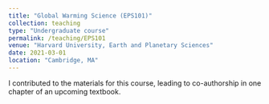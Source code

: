 ```yaml
---
title: "Global Warming Science (EPS101)"
collection: teaching
type: "Undergraduate course"
permalink: /teaching/EPS101
venue: "Harvard University, Earth and Planetary Sciences"
date: 2021-03-01
location: "Cambridge, MA"
---
```


I contributed to the materials for this course, leading to co-authorship in one chapter of an upcoming textbook. 

